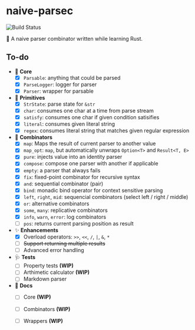 # naive-parsec

![Build Status](https://github.com/codgician/naive-parsec/actions/workflows/build.yml/badge.svg)

:frog: A naive parser combinator written while learning Rust.

## To-do

- 💖 **Core**
    - [x] `Parsable`: anything that could be parsed
    - [x] `ParseLogger`: logger for parser
    - [x] `Parser`: wrapper for parsable
- 🐣 **Primitives**
    - [x] `StrState`: parse state for `&str`
    - [x] `char`: consumes one char at a time from parse stream
    - [x] `satisfy`: consumes one char if given condition satisifies
    - [x] `literal`: consumes given literal string
    - [x] `regex`: consumes literal string that matches given regular expression
- 🍡 **Combinators**
    - [x] `map`: Maps the result of current parser to another value
    - [x] `map_opt`: `map`, but automatically unwraps `Option<T>` and `Result<T, E>`
    - [x] `pure`: injects value into an identity parser
    - [x] `compose`: compose one parser with another if applicable
    - [x] `empty`: a parser that always fails
    - [x] `fix`: fixed-point combinator for recursive syntax
    - [x] `and`: sequential combinator (pair)
    - [x] `bind`: monadic bind operator for context sensitive parsing
    - [x] `left`, `right`, `mid`: sequencial combinators (select left / right / middle)
    - [x] `or`: alternative combinators
    - [x] `some`, `many`: replicative combinators
    - [x] `info`, `warn`, `error`: log combinators
    - [ ] `pos`: returns current parsing position as result
- ✨ **Enhancements**
    - [x] Overload operators: `>>`, `<<`, `/`, `|`, `&`, `*`
    - [ ] ~~Support returning multiple results~~
    - [ ] Advanced error handling
- 🩺 **Tests**
    - [ ] Property tests **(WIP)**
    - [ ] Arthimetic calculator **(WIP)**
    - [ ] Markdown parser
- 📄 **Docs**
    - [ ] Core **(WIP)**
    - [ ] Combinators **(WIP)**
    - [ ] Wrappers **(WIP)**
  
